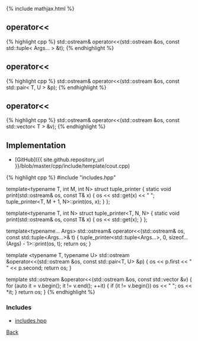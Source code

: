 {% include mathjax.html %}

## operator<<

{% highlight cpp %}
std::ostream& operator<<(std::ostream &os, const std::tuple< Args... > &t);
{% endhighlight %}

## operator<<

{% highlight cpp %}
std::ostream& operator<<(std::ostream &os, const std::pair< T, U > &p);
{% endhighlight %}

## operator<<

{% highlight cpp %}
std::ostream& operator<<(std::ostream &os, const std::vector< T > &v);
{% endhighlight %}

## Implementation

- [GitHub]({{ site.github.repository_url }}/blob/master/cpp/include/template/cout.cpp)

{% highlight cpp %}
#include "includes.hpp"

template<typename T, int M, int N>
struct tuple_printer {
  static void print(std::ostream& os, const T& x) {
    os << std::get<M>(x) << " ";
    tuple_printer<T, M + 1, N>::print(os, x);
  }
};

template<typename T, int N>
struct tuple_printer<T, N, N> {
  static void print(std::ostream& os, const T& x) {
    os << std::get<N>(x);
  }
};

template<typename... Args>
std::ostream& operator<<(std::ostream& os, const std::tuple<Args...>& t) {
  tuple_printer<std::tuple<Args...>, 0, sizeof...(Args) - 1>::print(os, t);
  return os;
}

template <typename T, typename U>
std::ostream &operator<<(std::ostream &os, const std::pair<T, U> &p) {
  os << p.first << " " << p.second;
  return os;
}

template <typename T>
std::ostream &operator<<(std::ostream &os, const std::vector<T> &v) {
  for (auto it = v.begin(); it != v.end(); ++it) {
    if (it != v.begin()) os << " ";
    os << *it;
  }
  return os;
}
{% endhighlight %}

### Includes

- [includes.hpp](includes)

[Back](../..)
